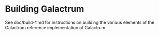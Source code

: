 Building Galactrum
================

See doc/build-*.md for instructions on building the various
elements of the Galactrum reference implementation of Galactrum.

